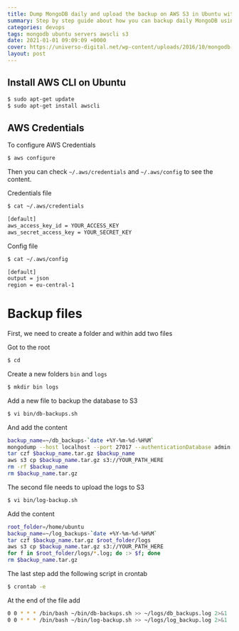 ```yaml
---
title: Dump MongoDB daily and upload the backup on AWS S3 in Ubuntu with AWS CLI
summary: Step by step guide about how you can backup daily MongoDB using AWS CLI on Ubuntu OS
categories: devops
tags: mongodb ubuntu servers awscli s3
date: 2021-01-01 09:09:09 +0000
cover: https://universo-digital.net/wp-content/uploads/2016/10/mongodb-backupsl.jpg
layout: post
---
```


## Install AWS CLI on Ubuntu

```sh
$ sudo apt-get update
$ sudo apt-get install awscli
```

## AWS Credentials

To configure AWS Credentials

```sh
$ aws configure
```

Then you can check `~/.aws/credentials` and `~/.aws/config` to see the content.

Credentials file

```sh
$ cat ~/.aws/credentials

[default]
aws_access_key_id = YOUR_ACCESS_KEY
aws_secret_access_key = YOUR_SECRET_KEY
```

Config file

```sh
$ cat ~/.aws/config

[default]
output = json
region = eu-central-1
```

# Backup files

First, we need to create a folder and within add two files

Got to the root

```sh
$ cd
```

Create a new folders `bin` and `logs`

```sh
$ mkdir bin logs
```

Add a new file to backup the database to S3

```sh
$ vi bin/db-backups.sh
```

And add the content

```sh
backup_name=~/db_backups-`date +%Y-%m-%d-%H%M`
mongodump --host localhost --port 27017 --authenticationDatabase admin -u ADMIN_USER -p YOUR_PASSWORD --out $backup_name
tar czf $backup_name.tar.gz $backup_name
aws s3 cp $backup_name.tar.gz s3://YOUR_PATH_HERE
rm -rf $backup_name
rm $backup_name.tar.gz
```

The second file needs to upload the logs to S3

```sh
$ vi bin/log-backup.sh 
```

Add the content

```sh
root_folder=/home/ubuntu
backup_name=~/log_backups-`date +%Y-%m-%d-%H%M`
tar czf $backup_name.tar.gz $root_folder/logs
aws s3 cp $backup_name.tar.gz s3://YOUR_PATH_HERE
for f in $root_folder/logs/*.log; do :> $f; done
rm $backup_name.tar.gz
```

The last step add the following script in crontab

```sh
$ crontab -e
```

At the end of the file add 

```sh
0 0 * * * /bin/bash ~/bin/db-backups.sh >> ~/logs/db_backups.log 2>&1
0 0 * * * /bin/bash ~/bin/log-backup.sh >> ~/logs/log_backup.log 2>&1
```